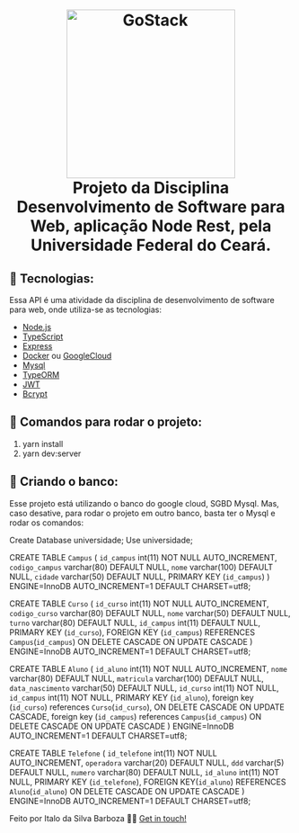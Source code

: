 <h1 align="center">
    <img alt="GoStack" src="https://www.provasdevestibular.com.br/wp-content/uploads/2012/06/ufc.jpg" width="300" />
    <br />
    Projeto da Disciplina Desenvolvimento de Software para Web, aplicação Node Rest, pela Universidade Federal do Ceará.
</h1>

## 🚀 Tecnologias:

Essa API é uma atividade da disciplina de desenvolvimento de software para web, onde utiliza-se as tecnologias:

- [Node.js](https://nodejs.org/)
- [TypeScript](https://www.typescriptlang.org/)
- [Express](https://expressjs.com/)
- [Docker](https://www.docker.com/) ou [GoogleCloud](https://cloud.google.com/)
- [Mysql](https://www.mysql.com/)
- [TypeORM](https://typeorm.io/)
- [JWT](https://jwt.io/)
- [Bcrypt](https://www.npmjs.com/package/bcrypt)

## 🚀 Comandos para rodar o projeto:
  
  1) yarn install
  2) yarn dev:server

## 🚀 Criando o banco:

Esse projeto está utilizando o banco do google cloud, SGBD Mysql. Mas, caso desative, para rodar o projeto em outro banco, basta ter o Mysql e rodar os comandos:

Create Database universidade;
Use universidade;

CREATE TABLE `Campus` (
  `id_campus` int(11) NOT NULL AUTO_INCREMENT,
  `codigo_campus` varchar(80) DEFAULT NULL,
  `nome` varchar(100) DEFAULT NULL,
  `cidade` varchar(50) DEFAULT NULL,
  PRIMARY KEY (`id_campus`)
) ENGINE=InnoDB AUTO_INCREMENT=1 DEFAULT CHARSET=utf8;

CREATE TABLE `Curso` (
  `id_curso` int(11) NOT NULL AUTO_INCREMENT,
  `codigo_curso` varchar(80) DEFAULT NULL,
  `nome` varchar(50) DEFAULT NULL,
  `turno` varchar(80) DEFAULT NULL,
  `id_campus` int(11) DEFAULT NULL,
  PRIMARY KEY (`id_curso`),
  FOREIGN KEY (`id_campus`) REFERENCES `Campus`(`id_campus`)
  ON DELETE CASCADE
  ON UPDATE CASCADE
) ENGINE=InnoDB AUTO_INCREMENT=1 DEFAULT CHARSET=utf8;

CREATE TABLE `Aluno` (
  `id_aluno` int(11) NOT NULL AUTO_INCREMENT,
  `nome` varchar(80) DEFAULT NULL,
  `matricula` varchar(100) DEFAULT NULL,
  `data_nascimento` varchar(50) DEFAULT NULL,
  `id_curso` int(11) NOT NULL,
  `id_campus` int(11) NOT NULL,
  PRIMARY KEY (`id_aluno`),
  foreign key (`id_curso`) references `Curso`(`id_curso`),
  ON DELETE CASCADE
  ON UPDATE CASCADE,
  foreign key (`id_campus`) references `Campus`(`id_campus`)
  ON DELETE CASCADE
  ON UPDATE CASCADE
) ENGINE=InnoDB AUTO_INCREMENT=1 DEFAULT CHARSET=utf8;

CREATE TABLE `Telefone` (
  `id_telefone` int(11) NOT NULL AUTO_INCREMENT,
  `operadora` varchar(20) DEFAULT NULL,
  `ddd` varchar(5) DEFAULT NULL,
  `numero` varchar(80) DEFAULT NULL,
  `id_aluno` int(11) NOT NULL,
  PRIMARY KEY (`id_telefone`),
  FOREIGN KEY(`id_aluno`) REFERENCES `Aluno`(`id_aluno`)
  ON DELETE CASCADE
  ON UPDATE CASCADE
) ENGINE=InnoDB AUTO_INCREMENT=1 DEFAULT CHARSET=utf8;


Feito por Italo da Silva Barboza 👋🏻 [Get in touch!](https://github.com/Italosbarboza/)
